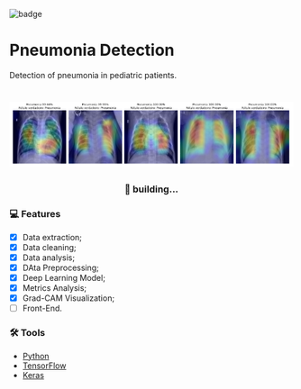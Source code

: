 ![badge](https://img.shields.io/badge/language-python-blueviolet)
# Pneumonia Detection
Detection of pneumonia in pediatric patients.

<h1 align="center">
  <img alt="Grad CAM" title="#Grad CAM" src="src/assets/cam_pneumonia.png" />
</h1>

<h3 align="center"> 
	🚀 building...
</h3>

### :computer: Features

- [x] Data extraction;
- [x] Data cleaning;
- [x] Data analysis;
- [x] DAta Preprocessing;
- [x] Deep Learning Model;
- [x] Metrics Analysis;
- [X] Grad-CAM Visualization;
- [ ] Front-End.

### 🛠 Tools

- [Python](https://www.python.org/)
- [TensorFlow](https://www.tensorflow.org/?hl=pt-br)
- [Keras](https://keras.io/)
